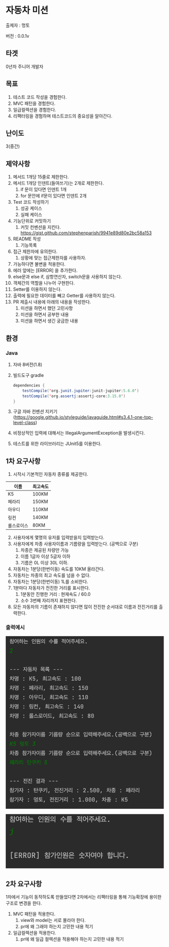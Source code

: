 # 자동차 미션

출제자 : 멍토

버전 : 0.0.1v



## 타겟

0년차 주니어 개발자



## 목표

1. 테스트 코드 작성을 경험한다.
2. MVC 패턴을 경험한다.
3. 일급컬렉션을 경험한다.
4. 리팩터링을 경험하며 테스트코드의 중요성을 알아간다.



## 난이도

3(중간)



## 제약사항

1. 메서드 1개당 15줄로 제한한다.
3. 메서드 1개당 인덴트(들여쓰기)는 2개로 제한한다.
   1. if 문이 있다면 인덴트 1개
   2. for 문안에 if문이 있다면 인덴트 2개
6. Test 코드 작성하기
   1. 성공 케이스
   2. 실패 케이스
8. 기능단위로 커밋하기
   1. 커밋 컨벤션을 지킨다. https://gist.github.com/stephenparish/9941e89d80e2bc58a153
9. README 작성
   1. 기능목록
10. 접근 제한자에 유의한다.
    1. 상황에 맞는 접근제한자를 사용하자.
11. 가능하다면 불변을 적용한다.
8. 에러 앞에는 [ERROR] 을 추가한다.
9. else문과 else if, 삼항연산자, switch문을 사용하지 않는다.
10. 객체간의 역할을 나누어 구현한다.
11. Setter를 이용하지 않는다.
12. 출력에 필요한 데이터를 빼고 Getter를 사용하지 않는다.
13. PR 제출시 내용에 아래의 내용을 작성한다.
    1. 미션을 하면서 했던 고민사항
    2. 미션을 하면서 공부한 내용
    3. 미션을 하면서 생긴 궁금한 내용



## 환경

### Java

1. 자바 8버전(1.8)

2. 빌드도구 gradle

   ```java
   dependencies {
       testCompile('org.junit.jupiter:junit-jupiter:5.6.0')
       testCompile('org.assertj:assertj-core:3.15.0')
   }
   ```

3. 구글 자바 컨벤션 지키기(https://google.github.io/styleguide/javaguide.html#s3.4.1-one-top-level-class)

4. 비정상적인 입력에 대해서는 IllegalArgumentException을 발생시킨다.

5. 테스트를 위한 라이브러리는 JUnit5를 이용한다.





## 1차 요구사항

1. 시작시 기본적인 자동차 종류를 제공한다.

| 이름       | 최고속도 |
| ---------- | -------- |
| K5         | 100KM    |
| 페라리     | 150KM    |
| 아우디     | 110KM    |
| 링컨       | 140KM    |
| 롤스로이스 | 80KM     |

2. 사용자에게 몇명의 유저를 입력받을지 입력받는다.
3. 사용자에게 차종 사용자이름과 기름량을 입력받는다. (공백으로 구분)
   1. 차종은 제공된 차량만 가능
   2. 이름 1글자 이상 5글자 이하
   3. 기름은 0L 이상 30L 이하.
4. 자동차는 1분당(한번이동) 속도를 10KM 올라간다.
5. 자동차는 차종의 최고 속도를 넘을 수 없다.
6. 자동차는 1분당(한번이동) 1L를 소비한다.
7. 1분마다 자동차가 전진한 거리를 표시한다.
   1. 1분동안 진행한 거리 : 현재속도 / 60.0
   2. 소수 3번째 자리까지 표현한다.
8. 모든 자동차의 기름이 존재하지 않다면 많이 전진한 순서대로 이름과 전진거리를 출력한다.



### 출력예시

![출력예시1](./images/result.png)



![출력예시2](./images/error.png)





## 2차 요구사항

1차에서 기능이 동작하도록 만들었다면 2차에서는 리팩터링을 통해 기능확장에 용이한 구조로 변경을 한다.



1. MVC 패턴을 적용한다.
   1. view와 model는 서로 몰라야 한다.
   2. pr에 왜 그래야 하는지 고민한 내용 적기
2. 일급컬렉션을 적용한다.
   1. pr에 왜 일급 컬렉션을 적용해야 하는지 고민한 내용 적기



